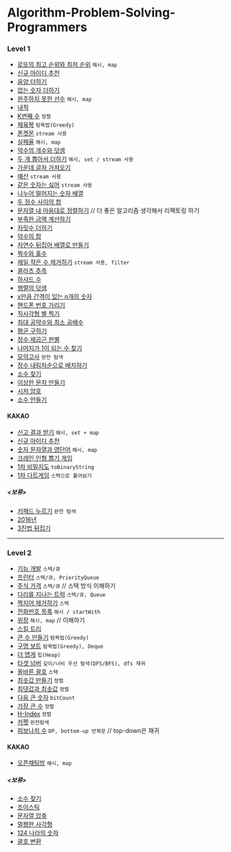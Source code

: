 # Algorithm-Problem-Solving-Programmers
### Level 1
* [로또의 최고 순위와 최저 순위](https://programmers.co.kr/learn/courses/30/lessons/77484) `해시, map`
* [신규 아이디 추천](https://programmers.co.kr/learn/courses/30/lessons/72410?language=java)
* [음양 더하기](https://programmers.co.kr/learn/courses/30/lessons/76501)
* [없는 숫자 더하기](https://programmers.co.kr/learn/courses/30/lessons/86051)
* [완주하지 못한 선수](https://programmers.co.kr/learn/courses/30/lessons/42576) `해시, map` 
* [내적](https://programmers.co.kr/learn/courses/30/lessons/70128)
* [K번째 수](https://programmers.co.kr/learn/courses/30/lessons/42748) `정렬`
* [체육복](https://programmers.co.kr/learn/courses/30/lessons/42862) `탐욕법(Greedy)`
* [폰켓몬](https://programmers.co.kr/learn/courses/30/lessons/1845) `stream 사용`
* [실패율](https://programmers.co.kr/learn/courses/30/lessons/42889) `해시, map`
* [약수의 개수와 덧셈](https://programmers.co.kr/learn/courses/30/lessons/77884)
* [두 개 뽑아서 더하기](https://programmers.co.kr/learn/courses/30/lessons/68644) `해시, set / stream 사용`
* [가운데 글자 가져오기](https://programmers.co.kr/learn/courses/30/lessons/12903)
* [예산](https://programmers.co.kr/learn/courses/30/lessons/12982) `stream 사용`
* [같은 숫자는 싫어](https://programmers.co.kr/learn/courses/30/lessons/12906) `stream 사용`
* [나누어 떨어지는 숫자 배열](https://programmers.co.kr/learn/courses/30/lessons/12910)
* [두 정수 사이의 합](https://programmers.co.kr/learn/courses/30/lessons/12912)
* [문자열 내 마음대로 정렬하기](https://programmers.co.kr/learn/courses/30/lessons/12915) // 더 좋은 알고리즘 생각해서 리팩토링 하기
* [부족한 금액 계산하기](https://programmers.co.kr/learn/courses/30/lessons/82612)
* [자릿수 더하기](https://programmers.co.kr/learn/courses/30/lessons/12931)
* [약수의 합](https://programmers.co.kr/learn/courses/30/lessons/12928)
* [자연수 뒤집어 배열로 만들기](https://programmers.co.kr/learn/courses/30/lessons/12932)
* [짝수와 홀수](https://programmers.co.kr/learn/courses/30/lessons/12937)
* [제일 작은 수 제거하기](https://programmers.co.kr/learn/courses/30/lessons/12935) `stream 사용, filter`
* [콜라츠 추측](https://programmers.co.kr/learn/courses/30/lessons/12943)
* [하샤드 수](https://programmers.co.kr/learn/courses/30/lessons/12947)
* [행렬의 덧셈](https://programmers.co.kr/learn/courses/30/lessons/12950)
* [x만큼 간격이 있는 n개의 숫자](https://programmers.co.kr/learn/courses/30/lessons/12954)
* [핸드폰 번호 가리기](https://programmers.co.kr/learn/courses/30/lessons/12948)
* [직사각형 별 찍기](https://programmers.co.kr/learn/courses/30/lessons/12969)
* [최대 공약수와 최소 공배수](https://programmers.co.kr/learn/courses/30/lessons/12940)
* [평균 구하기](https://programmers.co.kr/learn/courses/30/lessons/12944)
* [정수 제곱근 판별](https://programmers.co.kr/learn/courses/30/lessons/12934) 
* [나머지가 1이 되는 수 찾기](https://programmers.co.kr/learn/courses/30/lessons/87389)
* [모의고사](https://programmers.co.kr/learn/courses/30/lessons/42840) `완전 탐색`
* [정수 내림차순으로 배치하기](https://programmers.co.kr/learn/courses/30/lessons/12933)
* [소수 찾기](https://programmers.co.kr/learn/courses/30/lessons/12921)
* [이상한 문자 만들기](https://programmers.co.kr/learn/courses/30/lessons/12930)
* [시저 암호](https://programmers.co.kr/learn/courses/30/lessons/12926)
* [소수 만들기](https://programmers.co.kr/learn/courses/30/lessons/12977)
#### KAKAO
* [신고 결과 받기](https://programmers.co.kr/learn/courses/30/lessons/92334) `해시, set + map`
* [신규 아이디 추천](https://programmers.co.kr/learn/courses/30/lessons/72410?language=java)
* [숫자 문자열과 영단어](https://programmers.co.kr/learn/courses/30/lessons/81301) `해시, map`
* [크레인 인형 뽑기 게임](https://programmers.co.kr/learn/courses/30/lessons/64061) 
* [1차 비밀지도](https://programmers.co.kr/learn/courses/30/lessons/17681) `toBinaryString`
* [1차 다트게임](https://programmers.co.kr/learn/courses/30/lessons/17682) `스택으로 풀어보기`

##### <보류>
* [키패드 누르기](https://programmers.co.kr/learn/courses/30/lessons/67256) `완전 탐색`
* [2016년](https://programmers.co.kr/learn/courses/30/lessons/12901)
* [3진법 뒤집기](https://programmers.co.kr/learn/courses/30/lessons/68935)
* * *
### Level 2
* [기능 개발](https://programmers.co.kr/learn/courses/30/lessons/42586) `스택/큐`
* [프린터](https://programmers.co.kr/learn/courses/30/lessons/42587) `스택/큐, PriorityQueue` 
* [주식 가격](https://programmers.co.kr/learn/courses/30/lessons/42584) `스택/큐` // 스택 방식 이해하기
* [다리를 지나는 트럭](https://programmers.co.kr/learn/courses/30/lessons/42583) `스택/큐, Queue`
* [짝지어 제거하기](https://programmers.co.kr/learn/courses/30/lessons/12973) `스택`
* [전화번호 목록](https://programmers.co.kr/learn/courses/30/lessons/42577) `해시 / startWith`
* [위장](https://programmers.co.kr/learn/courses/30/lessons/42578) `해시, map` // 이해하기
* [스킬 트리](https://programmers.co.kr/learn/courses/30/lessons/49993)
* [큰 수 만들기](https://programmers.co.kr/learn/courses/30/lessons/42883) `탐욕법(Greedy)`
* [구명 보트](https://programmers.co.kr/learn/courses/30/lessons/42885) `탐욕법(Greedy), Deque`
* [더 맵게](https://programmers.co.kr/learn/courses/30/lessons/42626) `힙(Heap)`
* [타겟 넘버](https://programmers.co.kr/learn/courses/30/lessons/43165) `깊이/너비 우선 탐색(DFS/BFS), dfs 재귀`
* [올바른 괄호](https://programmers.co.kr/learn/courses/30/lessons/12909?language=java) `스택`
* [최솟값 만들기](https://programmers.co.kr/learn/courses/30/lessons/12941) `정렬`
* [최댓값과 최솟값](https://programmers.co.kr/learn/courses/30/lessons/12939) `정렬`
* [다음 큰 숫자](https://programmers.co.kr/learn/courses/30/lessons/12911) `bitCount`
* [가장 큰 수](https://programmers.co.kr/learn/courses/30/lessons/42746) `정렬`
* [H-Index](https://programmers.co.kr/learn/courses/30/lessons/42747) `정렬`
* [카펫](https://programmers.co.kr/learn/courses/30/lessons/42842) `완전탐색`
* [피보나치 수](https://programmers.co.kr/learn/courses/30/lessons/12945) `DP, bottom-up 반복문` // top-down은 재귀
#### KAKAO
* [오픈채팅방](https://programmers.co.kr/learn/courses/30/lessons/42888) `해시, map`

##### <보류>
* [소수 찾기](https://programmers.co.kr/learn/courses/30/lessons/42839)
* [조이스틱](https://programmers.co.kr/learn/courses/30/lessons/42860)
* [문자열 압축]()
* [멀쩡한 사각형]()
* [124 나라의 숫자]()
* [괄호 변환]()